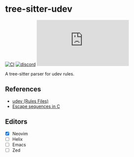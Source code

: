 # tree-sitter-udev

[![CI][ci]](https://github.com/tree-sitter-grammars/tree-sitter-udev/actions)
[![discord][discord]](https://discord.gg/w7nTvsVJhm)
[![matrix][matrix]](https://matrix.to/#/#nvim-treesitter:matrix.org)

A tree-sitter parser for udev rules.

## References

* [udev (Rules Files)](https://www.freedesktop.org/software/systemd/man/latest/udev.html#Rules%20Files)
* [Escape sequences in C](https://en.wikipedia.org/wiki/Escape_sequences_in_C#Table_of_escape_sequences)

## Editors

- [x] Neovim
- [ ] Helix
- [ ] Emacs
- [ ] Zed

[ci]: https://img.shields.io/github/actions/workflow/status/tree-sitter-grammars/tree-sitter-udev/ci.yml?logo=github&label=CI
[discord]: https://img.shields.io/discord/1063097320771698699?logo=discord&label=tree-sitter
[matrix]: https://img.shields.io/matrix/nvim-treesitter%3Amatrix.org?logo=matrix&label=nvim-treesitter
